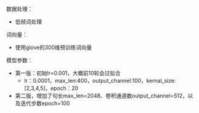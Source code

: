 数据处理：

- 低频词处理

词向量：

- 使用glove的300维预训练词向量

模型参数：

- 第一版：初始lr=0.001，大概前10轮会过拟合
  - lr：0.0001，max_len:400，output_channel:100，kernal_size:[2,3,4,5]，epoch：20
- 第二版，增加了句长max_len=2048、卷积通道数output_channel=512，以及迭代步数epoch=100
